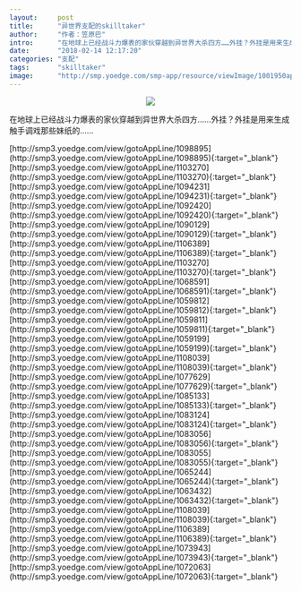 ```yaml
---
layout:     post
title:      "异世界支配的skilltaker"
author:     "作者：笠原巴"
intro:      "在地球上已经战斗力爆表的家伙穿越到异世界大杀四方……外挂？外挂是用来生成触手调戏那些妹纸的……"
date:       "2018-02-14 12:17:20"
categories: "支配"
tags:       "skilltaker"
image:      "http://smp.yoedge.com/smp-app/resource/viewImage/1001950appline.png"
---
```

<div style="text-align: center">
<p><img src="http://smp.yoedge.com/smp-app/resource/viewImage/1001950appline.png"/></p>
</div>
<p class="post-meta">
<span>在地球上已经战斗力爆表的家伙穿越到异世界大杀四方……外挂？外挂是用来生成触手调戏那些妹纸的……</span>
</p>
[http://smp3.yoedge.com/view/gotoAppLine/1098895](http://smp3.yoedge.com/view/gotoAppLine/1098895){:target="_blank"}
[http://smp3.yoedge.com/view/gotoAppLine/1103270](http://smp3.yoedge.com/view/gotoAppLine/1103270){:target="_blank"}
[http://smp3.yoedge.com/view/gotoAppLine/1094231](http://smp3.yoedge.com/view/gotoAppLine/1094231){:target="_blank"}
[http://smp3.yoedge.com/view/gotoAppLine/1092420](http://smp3.yoedge.com/view/gotoAppLine/1092420){:target="_blank"}
[http://smp3.yoedge.com/view/gotoAppLine/1090129](http://smp3.yoedge.com/view/gotoAppLine/1090129){:target="_blank"}
[http://smp3.yoedge.com/view/gotoAppLine/1106389](http://smp3.yoedge.com/view/gotoAppLine/1106389){:target="_blank"}
[http://smp3.yoedge.com/view/gotoAppLine/1103270](http://smp3.yoedge.com/view/gotoAppLine/1103270){:target="_blank"}
[http://smp3.yoedge.com/view/gotoAppLine/1068591](http://smp3.yoedge.com/view/gotoAppLine/1068591){:target="_blank"}
[http://smp3.yoedge.com/view/gotoAppLine/1059812](http://smp3.yoedge.com/view/gotoAppLine/1059812){:target="_blank"}
[http://smp3.yoedge.com/view/gotoAppLine/1059811](http://smp3.yoedge.com/view/gotoAppLine/1059811){:target="_blank"}
[http://smp3.yoedge.com/view/gotoAppLine/1059199](http://smp3.yoedge.com/view/gotoAppLine/1059199){:target="_blank"}
[http://smp3.yoedge.com/view/gotoAppLine/1108039](http://smp3.yoedge.com/view/gotoAppLine/1108039){:target="_blank"}
[http://smp3.yoedge.com/view/gotoAppLine/1077629](http://smp3.yoedge.com/view/gotoAppLine/1077629){:target="_blank"}
[http://smp3.yoedge.com/view/gotoAppLine/1085133](http://smp3.yoedge.com/view/gotoAppLine/1085133){:target="_blank"}
[http://smp3.yoedge.com/view/gotoAppLine/1083124](http://smp3.yoedge.com/view/gotoAppLine/1083124){:target="_blank"}
[http://smp3.yoedge.com/view/gotoAppLine/1083056](http://smp3.yoedge.com/view/gotoAppLine/1083056){:target="_blank"}
[http://smp3.yoedge.com/view/gotoAppLine/1083055](http://smp3.yoedge.com/view/gotoAppLine/1083055){:target="_blank"}
[http://smp3.yoedge.com/view/gotoAppLine/1065244](http://smp3.yoedge.com/view/gotoAppLine/1065244){:target="_blank"}
[http://smp3.yoedge.com/view/gotoAppLine/1063432](http://smp3.yoedge.com/view/gotoAppLine/1063432){:target="_blank"}
[http://smp3.yoedge.com/view/gotoAppLine/1108039](http://smp3.yoedge.com/view/gotoAppLine/1108039){:target="_blank"}
[http://smp3.yoedge.com/view/gotoAppLine/1106389](http://smp3.yoedge.com/view/gotoAppLine/1106389){:target="_blank"}
[http://smp3.yoedge.com/view/gotoAppLine/1073943](http://smp3.yoedge.com/view/gotoAppLine/1073943){:target="_blank"}
[http://smp3.yoedge.com/view/gotoAppLine/1072063](http://smp3.yoedge.com/view/gotoAppLine/1072063){:target="_blank"}


